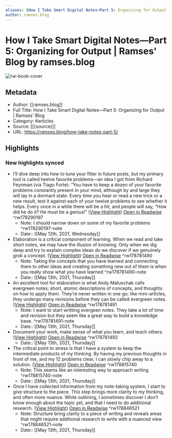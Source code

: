 ```yaml
---
aliases: [How I Take Smart Digital Notes—Part 5: Organizing for Output | Ramses' Blog, How I Take Smart Digital Notes—Part 5: Organizing for Output | Ramses' Blog]
author: ramses.blog
---
```

# How I Take Smart Digital Notes—Part 5: Organizing for Output | Ramses' Blog by ramses.blog

![rw-book-cover](https://readwise-assets.s3.amazonaws.com/static/images/article3.5c705a01b476.png)

## Metadata
- Author: [[ramses.blog]]
- Full Title: How I Take Smart Digital Notes—Part 5: Organizing for Output | Ramses' Blog
- Category: #articles
- Source: [[{source}]]
- URL: https://ramses.blog/how-take-notes-part-5/

## Highlights
### New highlights synced
- I’ll dive deep into how to tune your filter in future posts, but my primary tool is called twelve favorite problems—an idea I got from Richard Feynman (via Tiago Forte):
  “You have to keep a dozen of your favorite problems constantly present in your mind, although by and large they will lay in a dormant state. Every time you hear or read a new trick or a new result, test it against each of your twelve problems to see whether it helps. Every once in a while there will be a hit, and people will say, “How did he do it? He must be a genius!” ([View Highlight](https://instapaper.com/read/1411182365/16364183)) [Open in Readwise](https://readwise.io/open/178290197) ^rw178290197
    - Note: I should narrow down on some of my favorite problems ^rw178290197-note
    - Date:: [[May 12th, 2021, Wednesday]]
- Elaboration is a critical component of learning. When we read and take short notes, we may have the illusion of knowing. Only when we dig deep and try to explain complex ideas do we discover if we genuinely grok a concept. ([View Highlight](https://instapaper.com/read/1411182365/16373160)) [Open in Readwise](https://readwise.io/open/178781490) ^rw178781490
    - Note: Taking the concepts that you have learned and connecting them to other ideas and creating something new out of them is when you really show what you have learned ^rw178781490-note
    - Date:: [[May 13th, 2021, Thursday]]
- An excellent tool for elaboration is what Andy Matuschak calls evergreen notes; short, atomic descriptions of concepts, and thoughts on how to apply them. They’re never written in one go; like mini-articles, they undergo many revisions before they can be called evergreen notes. ([View Highlight](https://instapaper.com/read/1411182365/16373164)) [Open in Readwise](https://readwise.io/open/178781491) ^rw178781491
    - Note: I want to start writting evergeen notes. They take a lot of time and revision but they seem like a great way to build a knowledge base. ^rw178781491-note
    - Date:: [[May 13th, 2021, Thursday]]
- Document your work, make sense of what you learn, and teach others. ([View Highlight](https://instapaper.com/read/1411182365/16373176)) [Open in Readwise](https://readwise.io/open/178781492) ^rw178781492
    - Date:: [[May 13th, 2021, Thursday]]
- The critical point to stress is that I have a system to keep the intermediate products of my thinking. By having my previous thoughts in front of me, and my 12 problems clear, I can slowly chip away to a solution. ([View Highlight](https://instapaper.com/read/1411182365/16374692)) [Open in Readwise](https://readwise.io/open/178815740) ^rw178815740
    - Note: This seems like an interesting way to approach writing ^rw178815740-note
    - Date:: [[May 13th, 2021, Thursday]]
- Once I have collected information from my note-taking system, I start to give structure to the piece. This step brings more clarity to my thinking, and often more nuance. While outlining, I sometimes discover I don’t know enough about the topic yet, and that I need to do additional research. ([View Highlight](https://instapaper.com/read/1411182365/16374718)) [Open in Readwise](https://readwise.io/open/178846521) ^rw178846521
    - Note: Structure bring clarity to a piece of writing and reveals areas that might require additional research to write with a nuanced view ^rw178846521-note
    - Date:: [[May 13th, 2021, Thursday]]
